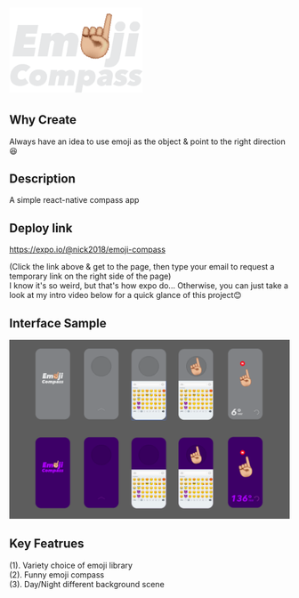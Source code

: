 # <img src='./public/img/logo.png' width='240'/>

## Why Create
Always have an idea to use emoji as the object & point to the right direction😆

## Description
A simple react-native compass app

## Deploy link
https://expo.io/@nick2018/emoji-compass

(Click the link above & get to the page, then type your email to request a temporary link on the right side of the page)<br/>
I know it's so weird, but that's how expo do... Otherwise, you can just take a look at my intro video below for a quick glance of this project😊


## Interface Sample
<img src='./public/img/sample1.png'/>

## Key Featrues
(1). Variety choice of emoji library<br/>
(2). Funny emoji compass<br/>
(3). Day/Night different background scene<br/>

